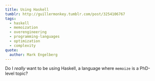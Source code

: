 ```yaml
---
title: Using Haskell
tumblr: http://guillermonkey.tumblr.com/post/3254106767
tags:
  - haskell
  - memoization
  - overengineering
  - programming-languages
  - optimization
  - complexity
quote:
  author: Mark Engelberg
---
```


Do I *really* want to be using Haskell, a language where `memoize` is a PhD-level topic?
